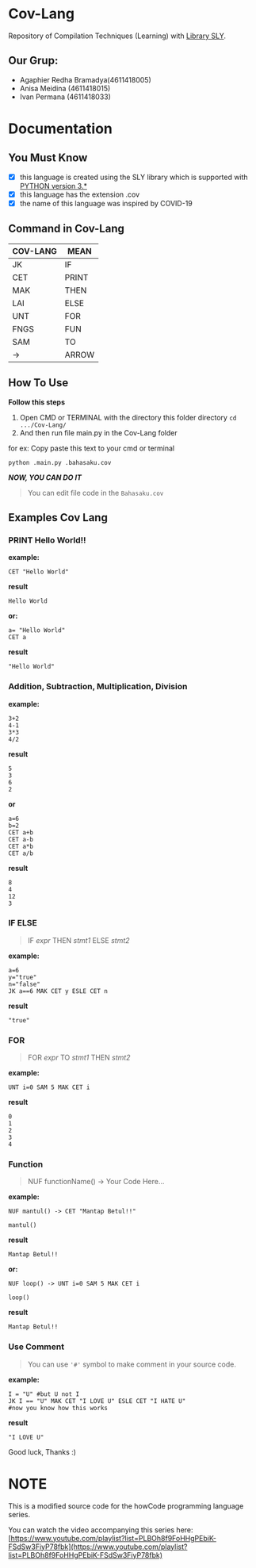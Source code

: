 # Cov-Lang
Repository of Compilation Techniques (Learning) with [Library SLY](https://sly.readthedocs.io/en/latest/sly.html).

## Our Grup:
- Agaphier Redha Bramadya(4611418005)
- Anisa Meidina (4611418015)
- Ivan Permana (4611418033)

# Documentation

## You Must Know

- [x] this language is created using the SLY library which is supported with [PYTHON version 3.*](https://www.python.org/ "Python")
- [x] this language has the extension .cov
- [x] the name of this language was inspired by COVID-19 

## Command in Cov-Lang

| COV-LANG |  MEAN  |
| -------- |  ----  |
| JK       |  IF    |
| CET 	   |  PRINT |
| MAK      |  THEN  |
| LAI      |  ELSE  |
| UNT      |  FOR   |
| FNGS     |  FUN   |
| SAM      |  TO    |
| ->       |  ARROW |


## How To Use 

**Follow this steps**
1. Open CMD or TERMINAL with the directory this folder directory `cd .../Cov-Lang/`
2. And then run file main.py in the Cov-Lang folder

for ex:
Copy paste this text to your cmd or terminal
```
python .main.py .bahasaku.cov
```

**_NOW, YOU CAN DO IT_**

> You can edit file code in the `Bahasaku.cov`

## Examples Cov Lang

### PRINT Hello World!!

**example:**
```
CET "Hello World" 
```

**result**
```
Hello World
```

**or:**
```
a= "Hello World"
CET a 
```

**result**
```
"Hello World"
```

### Addition, Subtraction, Multiplication, Division


**example:**
```
3+2
4-1
3*3
4/2
```

**result**
```
5
3
6
2
```

**or**
```
a=6
b=2
CET a+b
CET a-b
CET a*b
CET a/b
```

**result**
```
8
4
12
3
```

### IF ELSE 

> IF _expr_ THEN _stmt1_ ELSE _stmt2_

**example:**
```
a=6
y="true"
n="false"
JK a==6 MAK CET y ESLE CET n
```

**result**
```
"true"
```

### FOR

> FOR _expr_ TO _stmt1_ THEN _stmt2_

**example:**
```
UNT i=0 SAM 5 MAK CET i
```

**result**
```
0
1
2
3
4
```

### Function

> NUF functionName() -> Your Code Here...

**example:**
```
NUF mantul() -> CET "Mantap Betul!!"

mantul()
```

**result**
```
Mantap Betul!!
```

**or:**
```
NUF loop() -> UNT i=0 SAM 5 MAK CET i

loop()
```

**result**
```
Mantap Betul!!
```

### Use Comment

> You can use `'#'` symbol to make comment in your source code.

**example:**
```
I = "U" #but U not I
JK I == "U" MAK CET "I LOVE U" ESLE CET "I HATE U"
#now you know how this works
```

**result**
```
"I LOVE U"
```

Good luck, Thanks :)

# NOTE
This is a modified source code for the howCode programming language series.

You can watch the video accompanying this series here: [https://www.youtube.com/playlist?list=PLBOh8f9FoHHgPEbiK-FSdSw3FiyP78fbk](https://www.youtube.com/playlist?list=PLBOh8f9FoHHgPEbiK-FSdSw3FiyP78fbk)